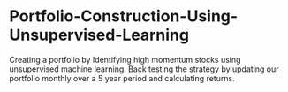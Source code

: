 # Portfolio-Construction-Using-Unsupervised-Learning
Creating a portfolio by Identifying high momentum stocks using unsupervised machine learning. Back testing the strategy by updating our portfolio monthly over a 5 year period and calculating returns.

